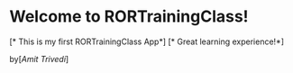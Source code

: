 # Welcome to RORTrainingClass! 
[* This is my first RORTrainingClass App*]
[* Great learning experience!*]

by[*Amit Trivedi*]